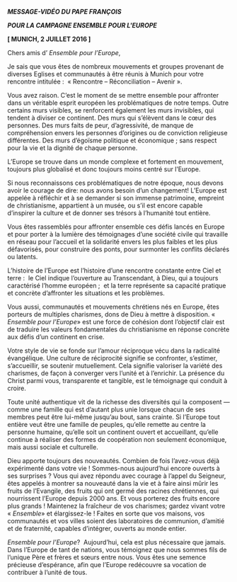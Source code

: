 ***MESSAGE-VIDÉO DU PAPE FRANÇOIS***

***POUR LA CAMPAGNE ENSEMBLE POUR L'EUROPE***

**\[ MUNICH, 2 JUILLET 2016 \]**

Chers amis d’ *Ensemble pour l’Europe*,

Je sais que vous êtes de nombreux mouvements et groupes provenant de diverses Eglises et communautés à être réunis à Munich pour votre rencontre intitulée :  « Rencontre – Réconciliation – Avenir ».

Vous avez raison. C’est le moment de se mettre ensemble pour affronter dans un véritable esprit européen les problématiques de notre temps. Outre certains murs visibles, se renforcent également les murs invisibles, qui tendent à diviser ce continent. Des murs qui s’élèvent dans le cœur des personnes. Des murs faits de peur, d’agressivité, de manque de compréhension envers les personnes d’origines ou de conviction religieuse différentes. Des murs d’égoïsme politique et économique ; sans respect pour la vie et la dignité de chaque personne.

L’Europe se trouve dans un monde complexe et fortement en mouvement, toujours plus globalisé et donc toujours moins centré sur l’Europe.

Si nous reconnaissons ces problématiques de notre époque, nous devons avoir le courage de dire: nous avons besoin d’un changement! L’Europe est appelée à réfléchir et à se demander si son immense patrimoine, empreint de christianisme, appartient à un musée, ou s’il est encore capable d’inspirer la culture et de donner ses trésors à l’humanité tout entière.

Vous êtes rassemblés pour affronter ensemble ces défis lancés en Europe et pour porter à la lumière des témoignages d’une société civile qui travaille en réseau pour l’accueil et la solidarité envers les plus faibles et les plus défavorisés, pour construire des ponts, pour surmonter les conflits déclarés ou latents.

L’histoire de l’Europe est l’histoire d’une rencontre constante entre Ciel et terre :  le Ciel indique l’ouverture au Transcendant, à Dieu, qui a toujours caractérisé l’homme européen ;  et la terre représente sa capacité pratique et concrète d’affronter les situations et les problèmes.

Vous aussi, communautés et mouvements chrétiens nés en Europe, êtes porteurs de multiples charismes, dons de Dieu à mettre à disposition. « *Ensemble pour l’Europe*» est une force de cohésion dont l’objectif clair est de traduire les valeurs fondamentales du christianisme en réponse concrète aux défis d’un continent en crise.

Votre style de vie se fonde sur l’amour réciproque vécu dans la radicalité évangélique. Une culture de réciprocité signifie se confronter, s’estimer, s’accueillir, se soutenir mutuellement. Cela signifie valoriser la variété des charismes, de façon à converger vers l’unité et à l’enrichir. La présence du Christ parmi vous, transparente et tangible, est le témoignage qui conduit à croire.

Toute unité authentique vit de la richesse des diversités qui la composent — comme une famille qui est d’autant plus unie lorsque chacun de ses membres peut être lui-même jusqu’au bout, sans crainte. Si l’Europe tout entière veut être une famille de peuples, qu’elle remette au centre la personne humaine, qu’elle soit un continent ouvert et accueillant, qu’elle continue à réaliser des formes de coopération non seulement économique, mais aussi sociale et culturelle.

Dieu apporte toujours des nouveautés. Combien de fois l’avez-vous déjà expérimenté dans votre vie ! Sommes-nous aujourd’hui encore ouverts à ses surprises ? Vous qui avez répondu avec courage à l’appel du Seigneur, êtes appelés à montrer sa nouveauté dans la vie et à faire ainsi mûrir les fruits de l’Evangile, des fruits qui ont germé des racines chrétiennes, qui nourrissent l’Europe depuis 2000 ans. Et vous porterez des fruits encore plus grands ! Maintenez la fraîcheur de vos charismes; gardez vivant votre « *Ensemble*» et élargissez-le ! Faites en sorte que vos maisons, vos communautés et vos villes soient des laboratoires de communion, d’amitié et de fraternité, capables d’intégrer, ouverts au monde entier.

*Ensemble pour l’Europe*?  Aujourd’hui, cela est plus nécessaire que jamais. Dans l’Europe de tant de nations, vous témoignez que nous sommes fils de l’unique Père et frères et sœurs entre nous. Vous êtes une semence précieuse d’espérance, afin que l’Europe redécouvre sa vocation de contribuer à l’unité de tous.
